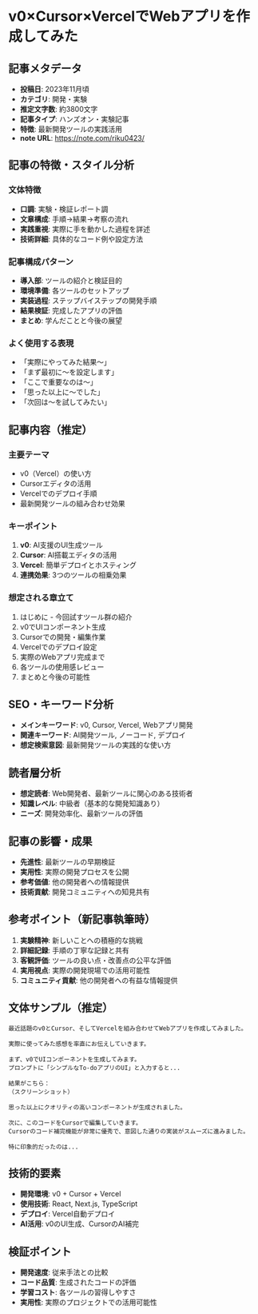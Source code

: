 # v0×Cursor×VercelでWebアプリを作成してみた

## 記事メタデータ
- **投稿日**: 2023年11月頃
- **カテゴリ**: 開発・実験
- **推定文字数**: 約3800文字
- **記事タイプ**: ハンズオン・実験記事
- **特徴**: 最新開発ツールの実践活用
- **note URL**: https://note.com/riku0423/

## 記事の特徴・スタイル分析

### 文体特徴
- **口調**: 実験・検証レポート調
- **文章構成**: 手順→結果→考察の流れ
- **実践重視**: 実際に手を動かした過程を詳述
- **技術詳細**: 具体的なコード例や設定方法

### 記事構成パターン
- **導入部**: ツールの紹介と検証目的
- **環境準備**: 各ツールのセットアップ
- **実装過程**: ステップバイステップの開発手順
- **結果検証**: 完成したアプリの評価
- **まとめ**: 学んだことと今後の展望

### よく使用する表現
- 「実際にやってみた結果〜」
- 「まず最初に〜を設定します」
- 「ここで重要なのは〜」
- 「思った以上に〜でした」
- 「次回は〜を試してみたい」

## 記事内容（推定）

### 主要テーマ
- v0（Vercel）の使い方
- Cursorエディタの活用
- Vercelでのデプロイ手順
- 最新開発ツールの組み合わせ効果

### キーポイント
1. **v0**: AI支援のUI生成ツール
2. **Cursor**: AI搭載エディタの活用
3. **Vercel**: 簡単デプロイとホスティング
4. **連携効果**: 3つのツールの相乗効果

### 想定される章立て
1. はじめに - 今回試すツール群の紹介
2. v0でUIコンポーネント生成
3. Cursorでの開発・編集作業
4. Vercelでのデプロイ設定
5. 実際のWebアプリ完成まで
6. 各ツールの使用感レビュー
7. まとめと今後の可能性

## SEO・キーワード分析
- **メインキーワード**: v0, Cursor, Vercel, Webアプリ開発
- **関連キーワード**: AI開発ツール, ノーコード, デプロイ
- **想定検索意図**: 最新開発ツールの実践的な使い方

## 読者層分析
- **想定読者**: Web開発者、最新ツールに関心のある技術者
- **知識レベル**: 中級者（基本的な開発知識あり）
- **ニーズ**: 開発効率化、最新ツールの評価

## 記事の影響・成果
- **先進性**: 最新ツールの早期検証
- **実用性**: 実際の開発プロセスを公開
- **参考価値**: 他の開発者への情報提供
- **技術貢献**: 開発コミュニティへの知見共有

## 参考ポイント（新記事執筆時）
1. **実験精神**: 新しいことへの積極的な挑戦
2. **詳細記録**: 手順の丁寧な記録と共有
3. **客観評価**: ツールの良い点・改善点の公平な評価
4. **実用視点**: 実際の開発現場での活用可能性
5. **コミュニティ貢献**: 他の開発者への有益な情報提供

## 文体サンプル（推定）
```
最近話題のv0とCursor、そしてVercelを組み合わせてWebアプリを作成してみました。

実際に使ってみた感想を率直にお伝えしていきます。

まず、v0でUIコンポーネントを生成してみます。
プロンプトに「シンプルなTo-doアプリのUI」と入力すると...

結果がこちら：
（スクリーンショット）

思った以上にクオリティの高いコンポーネントが生成されました。

次に、このコードをCursorで編集していきます。
Cursorのコード補完機能が非常に優秀で、意図した通りの実装がスムーズに進みました。

特に印象的だったのは...
```

## 技術的要素
- **開発環境**: v0 + Cursor + Vercel
- **使用技術**: React, Next.js, TypeScript
- **デプロイ**: Vercel自動デプロイ
- **AI活用**: v0のUI生成、CursorのAI補完

## 検証ポイント
- **開発速度**: 従来手法との比較
- **コード品質**: 生成されたコードの評価
- **学習コスト**: 各ツールの習得しやすさ
- **実用性**: 実際のプロジェクトでの活用可能性 
